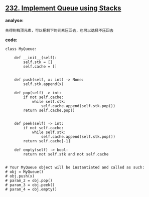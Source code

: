 ## [232. Implement Queue using Stacks](https://leetcode-cn.com/problems/implement-queue-using-stacks/)

**analyse:**

```
先得到栈顶元素，可以把剩下的元素压回去，也可以选择不压回去
```

**code:**

```python3 
class MyQueue:

    def __init__(self):
        self.stk = []
        self.cache = []
        
        
    def push(self, x: int) -> None:
        self.stk.append(x)

    def pop(self) -> int:
        if not self.cache:
            while self.stk:
                self.cache.append(self.stk.pop())
        return self.cache.pop()
                    
        
    def peek(self) -> int:
        if not self.cache:
            while self.stk:
                self.cache.append(self.stk.pop())
        return self.cache[-1]
        
    def empty(self) -> bool:
        return not self.stk and not self.cache


# Your MyQueue object will be instantiated and called as such:
# obj = MyQueue()
# obj.push(x)
# param_2 = obj.pop()
# param_3 = obj.peek()
# param_4 = obj.empty()
```



